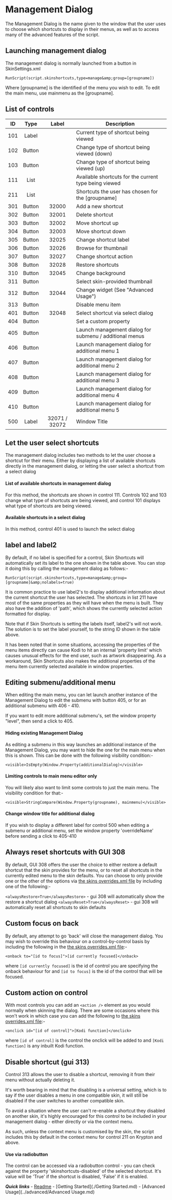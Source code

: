 # Management Dialog

The Management Dialog is the name given to the window that the user uses to choose which shortcuts to display in their menus, as well as to access many of the advanced features of the script.

## Launching management dialog

The management dialog is normally launched from a button in SkinSettings.xml

`RunScript(script.skinshortcuts,type=manage&amp;group=[groupname])`

Where [groupname] is the identified of the menu you wish to edit. To edit the main menu, use mainmenu as the [groupname].

## List of controls

| ID  | Type     | Label | Description |
| :-: | :------: | :---: | ----------- |
| 101 | Label	 | | Current type of shortcut being viewed |
| 102 | Button | | Change type of shortcut being viewed (down) |
| 103 | Button | | Change type of shortcut being viewed (up) |
| 111 | List | | Available shortcuts for the current type being viewed |
| 211 | List | | Shortcuts the user has chosen for the [groupname] |
| 301 | Button | 32000 | Add a new shortcut |
| 302 | Button | 32001 | Delete shortcut |
| 303 | Button | 32002 | Move shortcut up |
| 304 | Button | 32003 | Move shortcut down |
| 305 | Button | 32025 | Change shortcut label |
| 306 | Button | 32026 | Browse for thumbnail |
| 307 | Button | 32027 | Change shortcut action |
| 308 | Button | 32028 | Restore shortcuts |
| 310 | Button | 32045 | Change background |
| 311 | Button | | Select skin-provided thumbnail |
| 312 | Button | 32044 | Change widget (See "Advanced Usage") |
| 313 | Button | | Disable menu item |
| 401 | Button | 32048 | Select shortcut via select dialog |
| 404 | Button | | Set a custom property |
| 405 | Button | | Launch management dialog for submenu / additional menus |
| 406 | Button | | Launch management dialog for additional menu 1 |
| 407 | Button | | Launch management dialog for additional menu 2 |
| 408 | Button | | Launch management dialog for additional menu 3 |
| 409 | Button | | Launch management dialog for additional menu 4 |
| 410 | Button | | Launch management dialog for additional menu 5 |
| 500 | Label | 32071 / 32072 |	Window Title |

## Let the user select shortcuts

The management dialog includes two methods to let the user choose a shortcut for their menu. Either by displaying a list of available shortcuts directly in the management dialog, or letting the user select a shortcut from a select dialog

#### List of available shortcuts in management dialog

For this method, the shortcuts are shown in control 111. Controls 102 and 103 change what type of shortcuts are being viewed, and control 101 displays what type of shortcuts are being viewed.

#### Available shortcuts in a select dialog

In this method, control 401 is used to launch the select dialog

## label and label2

By default, if no label is specified for a control, Skin Shortcuts will automatically set its label to the one shown in the table above. You can stop it doing this by calling the management dialog as follows:-

`RunScript(script.skinshortcuts,type=manage&amp;group=[groupname]&amp;nolabels=true)`

It is common practice to use label2's to display additional information about the current shortcut the user has selected. The shortcuts in list 211 have most of the same properties as they will have when the menu is built. They also have the addition of 'path', which shows the currently selected action formatted for display.

Note that if Skin Shortcuts is setting the labels itself, label2's will not work. The solution is to set the label yourself, to the string ID shown in the table above.

It has been noted that in some situations, accessing the properties of the menu items directly can cause Kodi to hit an internal 'property limit' which causes unusual effects for the end user, such as artwork disappearing. As a workaround, Skin Shortcuts also makes the additional properties of the menu item currently selected available in window properties.

## Editing submenu/additional menu

When editing the main menu, you can let launch another instance of the Management Dialog to edit the submenu with button 405, or for an additional submenu with 406 - 410.

If you want to edit more additional submenu's, set the window property "level", then send a click to 405.

#### Hiding existing Management Dialog

As editing a submenu in this way launches an additional instance of the Management Dialog, you may want to hide the one for the main menu when this is shown. This can be done with the following visibility condition:-

`<visible>IsEmpty(Window.Property(additionalDialog)</visible>`

#### Limiting controls to main menu editor only

You will likely also want to limit some controls to just the main menu. The visibility condition for that:-

`<visible>StringCompare(Window.Property(groupname), mainmenu)</visible>`

#### Change window title for additional dialog

If you wish to display a different label for control 500 when editing a submenu or additional menu, set the window property 'overrideName' before sending a click to 405-410

## Always reset shortcuts with GUI 308

By default, GUI 308 offers the user the choice to either restore a default shortcut that the skin provides for the menu, or to reset all shortcuts in the currently edited menu to the skin defaults. You can choose to only provide one or the other of the options via [the skins overrides.xml file](../advanced/overrides.md) by including one of the following:-

`<alwaysRestore>True</alwaysRestore>` - gui 308 will automatically show the restore a shortcut dialog
`<alwaysReset>True</alwaysReset>` - gui 308 will automatically reset all shortcuts to skin defaults

## Custom focus on back

By default, any attempt to go 'back' will close the management dialog. You may wish to override this behaviour on a control-by-control basis by including the following in the [the skins overrides.xml file](../advanced/overrides.md):-

`<onback to="[id to focus]">[id currently focused]</onback>`

where `[id currently focused]` is the id of control you are specifying the onback behaviour for and `[id to focus]` is the id of the control that will be focused.

## Custom action on control

With most controls you can add an `<action />` element as you would normally when skinning the dialog. There are some occasions where this won't work in which case you can add the following to [the skins overrides.xml file](../advanced/overrides.md):-

`<onclick id="[id of control]">[Kodi function]</onclick>`

where `[id of control]` is the control the onclick will be added to and `[Kodi function]` is any inbuilt Kodi function.

## Disable shortcut (gui 313)

Control 313 allows the user to disable a shortcut, removing it from their menu without actually deleting it.

It's worth bearing in mind that the disabling is a universal setting, which is to say if the user disables a menu in one compatible skin, it will still be disabled if the user switches to another compatible skin.

To avoid a situation where the user can't re-enable a shortcut they disabled on another skin, it's highly encouraged for this control to be included in your management dialog - either directly or via the context menu.

As such, unless the context menu is customised by the skin, the script includes this by default in the context menu for control 211 on Krypton and above.

#### Use via radiobutton

The control can be accessed via a radiobutton control - you can check against the property 'skinshortcuts-disabled' of the selected shortcut. It's value will be 'True' if the shortcut is disabled, 'False' if it is enabled.

***Quick links*** - [Readme](../../../README.md) - [Getting Started](./Getting Started.md) - [Advanced Usage](../advanced/Advanced Usage.md)